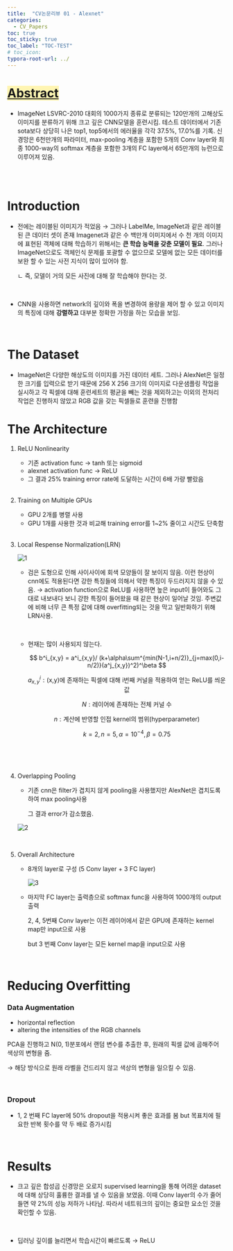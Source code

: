 ```yaml
---
title:  "CV논문리뷰 01 - Alexnet"
categories:
  - CV_Papers
toc: true
toc_sticky: true
toc_label: "TOC-TEST"
# toc_icon: 
typora-root-url: ../
---
```


# <span style='background-color: #fff5b1'><u>Abstract</u></span>

- ImageNet LSVRC-2010 대회의 1000가지 종류로 분류되는 120만개의 고해상도 이미지를 분류하기 위해 크고 깊은 CNN모델을 훈련시킴. 테스트 데이터에서 기존 sota보다 상당히 나은 top1, top5에서의 에러율을 각각 37.5%, 17.0%를 기록. 신경망은 6천만개의 파라미터, max-pooling 계층을 포함한 5개의 Conv layer와 최종 1000-way의 softmax 계층을 포함한 3개의 FC layer에서 65만개의 뉴런으로 이루어져 있음.

  <br><br>

# Introduction

- 전에는 레이블된 이미지가 적었음 → 그러나 LabelMe, ImageNet과 같은 레이블된 큰 데이터 셋이 존재 Imagenet과 같은 수 백만개 이미지에서 수 천 개의 이미지에 표현된 객체에 대해 학습하기 위해서는 **큰 학습 능력을 갖춘 모델이 필요**. 그러나 ImageNet으로도 객체인식 문제를 포괄할 수 없으므로 모델에 없는 모든 데이터를 보완 할 수 있는 사전 지식이 많이 있어야 함. 

  ㄴ 즉, 모델이 거의 모든 사진에 대해 잘 학습해야 한다는 것.

<br>

- CNN을 사용하면 network의 깊이와 폭을 변경하여 용량을 제어 할 수 있고 이미지의 특징에 대해 **강렬하고** 대부분 정확한 가정을 하는 모습을 보임.

<br>

# The Dataset

- ImageNet은 다양한 해상도의 이미지를 가진 데이터 세트. 그러나 AlexNet은 일정한 크기를 입력으로 받기 때문에 256 X 256 크기의 이미지로 다운샘플링 작업을 실시하고 각 픽셀에 대해 훈련세트의 평균을 빼는 것을 제외하고는 이외의 전처리 작업은 진행하지 않았고 RGB 값을 갖는 픽셀들로 훈련을 진행함<br>



# The Architecture

1. ReLU Nonlinearity
   - 기존 activation func → tanh 또는 sigmoid
   - alexnet activation func → ReLU
   - 그 결과 25% training error rate에 도달하는 시간이 6배 가량 빨랐음

   <br>

2. Training on Multiple GPUs
   - GPU 2개를 병렬 사용
   - GPU 1개를 사용한 것과 비교해 training error를 1~2% 줄이고 시간도 단축함

   <br>

3. Local Respense Normalization(LRN)

   ![1](/../assets/images/2023-10-16-Alexnet/1.png)

   - 검은 도형으로 인해 사이사이에 회색 모양들이 잘 보이지 않음.  이런 현상이 cnn에도 적용된다면 강한 특징들에 의해서 약한 특징이 두드러지지 않을 수 있음. → activation function으로 ReLU를 사용하면 높은 input이 들어와도 그대로 내보내다 보니 강한 특징이 들어왔을 때 같은 현상이 일어날 것임. 주변값에 비해 너무 큰 특정 값에 대해 overfitting되는 것을 막고 일반화하기 위해 LRN사용.

     <br>

   - 현재는 많이 사용되지 않는다.<br>

     $$ b^i_{x,y} = a^i_{x,y}/ (k+\alpha\sum^{min(N-1,i+n/2)}_{j=max(0,i-n/2)}(a^j_{x,y})^2)^\beta $$

     $$ a^i_{x,y}:\textrm{(x,y)에 존재하는 픽셀에 대해 i번째 커널을 적용하여 얻는 ReLU를 씌운 값} $$

     $$ N:\textrm{레이어에 존재하는 전체 커널 수} $$ 

     $$ n:\textrm{계산에 반영할 인접 kernel의 범위(hyperparameter)} $$

     $$ k=2,n=5,\alpha=10^{-4},\beta=0.75 $$

     <br><br><br>

4. Overlapping Pooling

   - 기존 cnn은 filter가 겹치지 않게 pooling을 사용했지만 AlexNet은 겹치도록 하여 max pooling사용

     그 결과 error가 감소했음.

   ![2](/../assets/images/2023-10-16-Alexnet/2.png)

   <br>

5. Overall Architecture

   - 8개의 layer로 구성 (5 Conv layer + 3 FC layer)

     ![3](/../assets/images/2023-10-16-Alexnet/3.png)

   - 마지막 FC layer는 출력층으로 softmax func을 사용하여 1000개의 output출력

     2, 4, 5번째 Conv layer는 이전 레이어에서 같은 GPU에 존재하는 kernel map만 input으로 사용

     but 3 번째 Conv layer는 모든 kernel map을 input으로 사용

     <br>

# Reducing Overfitting

### Data Augmentation

- horizontal reflection
- altering the intensities of the RGB channels

PCA을 진행하고 N(0, 1)분포에서 랜덤 변수를 추출한 후, 원래의 픽셀 값에 곱해주어 색상의 변형을 줌.

→ 해당 방식으로 원래 라벨을 건드리지 않고 색상의 변형을 일으킬 수 있음.

<br>

### Dropout

- 1, 2 번째 FC layer에 50% dropout을 적용시켜 좋은 효과를 봄 but 목표치에 필요한 반복 횟수를 약 두 배로 증가시킴

<br>

# Results

- 크고 깊은 합성곱 신경망은 오로지 supervised learning을 통해 어려운 dataset에 대해 상당히 훌륭한 결과를 낼 수 있음을 보였음. 이때 Conv layer의 수가 줄어들면 약 2%의 성능 저하가 나타남. 따라서 네트워크의 깊이는 중요한 요소인 것을 확인할 수 있음.

<br>

- 딥러닝 깊이를 늘리면서 학습시간이 빠르도록 → ReLU

















